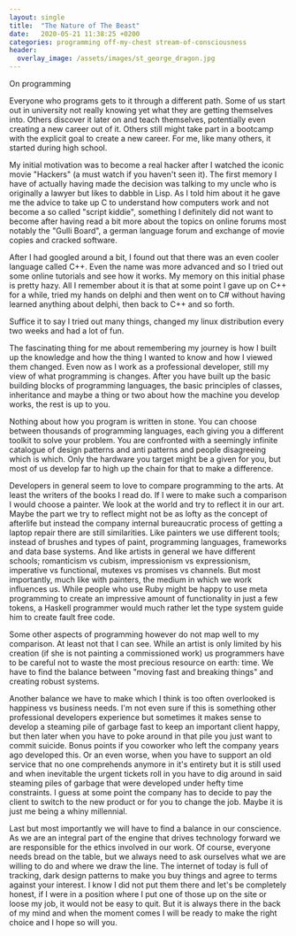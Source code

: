 ```yaml
---
layout: single
title:  "The Nature of The Beast"
date:   2020-05-21 11:38:25 +0200
categories: programming off-my-chest stream-of-consciousness
header:
  overlay_image: /assets/images/st_george_dragon.jpg
---
```


On programming

Everyone who programs gets to it through a different path. Some of us start out in university not really knowing yet what they are getting themselves into. Others discover it later on and teach themselves, potentially even creating a new career out of it. Others still might take part in a bootcamp with the explicit goal to create a new career. For me, like many others, it started during high school.

 My initial motivation was to become a real hacker after I watched the iconic movie "Hackers" (a must watch if you haven't seen it). The first memory I have of actually having made the decision was talking to my uncle who is originally a lawyer but likes to dabble in Lisp. As I told him about it he gave me the advice to take up C to understand how computers work and not become a so called "script kiddie", something I definitely did not want to become after having read a bit more about the topics on online forums most notably the "Gulli Board", a german language forum and exchange of movie copies and cracked software.

 After I had googled around a bit, I found out that there was an even cooler language called C++. Even the name was more advanced and so I tried out some online tutorials and see how it works. My memory on this initial phase is pretty hazy. All I remember about it is that at some point I gave up on C++ for a while, tried my hands on delphi and then went on to C# without having learned anything about delphi, then back to C++ and so forth.

 Suffice it to say I tried out many things, changed my linux distribution every two weeks and had a lot of fun.

 The fascinating thing for me about remembering my journey is how I built up the knowledge and how the thing I wanted to know and how I viewed them changed. Even now as I work as a professional developer, still my view of what programming is changes. After you have built up the basic building blocks of programming languages, the basic principles of classes, inheritance and maybe a thing or two about how the machine you develop works, the rest is up to you.

 Nothing about how you program is written in stone. You can choose between thousands of programming languages, each giving you a different toolkit to solve your problem. You are confronted with a seemingly infinite catalogue of design patterns and anti patterns and people disagreeing which is which. Only the hardware you target might be a given for you, but most of us develop far to high up the chain for that to make a difference.

 Developers in general seem to love to compare programming to the arts. At least the writers of the books I read do. If I were to make such a comparison I would choose a painter. We look at the world and try to reflect it in our art. Maybe the part we try to reflect might not be as lofty as the concept of afterlife but instead the company internal bureaucratic process of getting a laptop repair there are still similarities. Like painters we use different tools; instead of brushes and types of paint, programming languages, frameworks and data base systems. And like artists in general we have different schools; romanticism vs cubism, impressionism vs expressionism, imperative vs functional, mutexes vs promises vs channels.
 But most importantly, much like with painters, the medium in which we work influences us. While people who use Ruby might be happy to use meta programming to create an impressive amount of functionality in just a few tokens, a Haskell programmer would much rather let the type system guide him to create fault free code.

Some other aspects of programming however do not map well to my comparison. At least not that I can see. While an artist is only limited by his creation (if she is not painting a commissioned work) us programmers have to be careful not to waste the most precious resource on earth: time.
We have to find the balance between "moving fast and breaking things" and creating robust systems.

Another balance we have to make which I think is too often overlooked is happiness vs business needs. I'm not even sure if this is something other professional developers experience but sometimes it makes sense to develop a steaming pile of garbage fast to keep an important client happy, but then later when you have to poke around in that pile you just want to commit suicide. Bonus points if you coworker who left the company years ago developed this. Or an even worse, when you have to support an old service that no one comprehends anymore in it's entirety but it is still used and when inevitable the urgent tickets roll in you have to dig around in said steaming piles of garbage that were developed under hefty time constraints. I guess at some point the company has to decide to pay the client to switch to the new product or for you to change the job. Maybe it is just me being a whiny millennial.

Last but most importantly we will have to find a balance in our conscience. As we are an integral part of the engine that drives technology forward we are responsible for the ethics involved in our work. Of course, everyone needs bread on the table, but we always need to ask ourselves what we are willing to do and where we draw the line. The internet of today is full of tracking, dark design patterns to make you buy things and agree to terms against your interest. I know I did not put them there and let's be completely honest, if I were in a position where I put one of those up on the site or loose my job, it would not be easy to quit. But it is always there in the back of my mind and when the moment comes I will be ready to make the right choice and I hope so will you.
